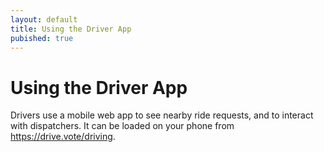 ```yaml
---
layout: default
title: Using the Driver App
pubished: true
---
```


# Using the Driver App
Drivers use a mobile web app to see nearby ride requests, and to interact with dispatchers. It can be loaded on your phone from https://drive.vote/driving.